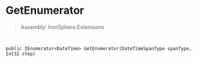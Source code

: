 ﻿

# GetEnumerator

> Assembly: IronSphere.Extensions



```


public IEnumerator<DateTime> GetEnumerator(DateTimeSpanType spanType, Int32 step)
```